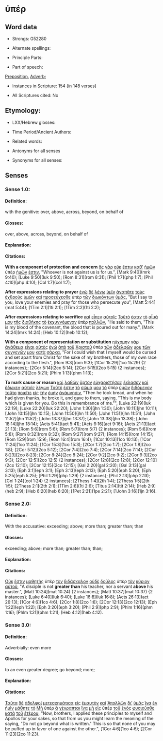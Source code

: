# ὑπέρ

<!-- Status: S2=NeedsReview -->
<!-- Lexica used for edits: BDAG, FFM, LN, A-S -->

## Word data

* Strongs: G52280

* Alternate spellings:

* Principle Parts: 

* Part of speech: 

[Preposition](http://ugg.readthedocs.io/en/latest/preposition.html), 
[Adverb](http://ugg.readthedocs.io/en/latest/adverb.html); 

* Instances in Scripture: 154 {in 148 verses}

* All Scriptures cited: No

## Etymology: 

* LXX/Hebrew glosses: 

* Time Period/Ancient Authors: 

* Related words: 

* Antonyms for all senses

* Synonyms for all senses: 

## Senses 

### Sense 1.0:

#### Definition: 

with the genitive: over, above, across, beyond, on behalf of 

#### Glosses:

over, above, across, beyond, on behalf of

#### Explanation:

#### Citations:

**With a component of protection and concern** [ὃς](../G37390/01.md) [γὰρ](../G10630/01.md) [οὐκ](../G37560/01.md) [ἔστιν](../G99999/01.md) [καθ’](../G25960/01.md) [ἡμῶν](../G14730/01.md) ὑπὲρ [ἡμῶν](../G14730/01.md) [ἐστιν](../G99999/01.md), 
"Whoever is not against us is for us.", 
[Mark 9:40](mrk 9:40);  [Luke 9:50](luk 9:50);  [Rom 8:31](rom 8:31);  [Phil 1:7](php 1:7);  [Phil 4:10](php 4:10);  [Col 1:7](col 1:7);  


**After expressions relating to prayer** [ἐγὼ](../G14730/01.md) [δὲ](../G11610/01.md) [λέγω](../G30040/01.md) [ὑμῖν](../G47710/01.md) [ἀγαπᾶτε](../G00250/01.md) [τοὺς](../G35880/01.md) [ἐχθροὺς](../G21900/01.md) [ὑμῶν](../G47710/01.md) [καὶ](../G25320/01.md) [προσεύχεσθε](../G43360/01.md) ὑπὲρ [τῶν](../G35880/01.md) [διωκόντων](../G13770/01.md) [ὑμᾶς](../G47710/01.md), 
"But I say to you, love your enemies and pray for those who persecute you", 
[Matt 5:44](mat 5:44);  [1Tim 2:1](1ti 2:1);  [1Tim 2:2](1ti 2:2);  

**After expressions relating to sacrifice** [καὶ](../G25320/01.md) [εἶπεν](../G30040/01.md) [αὐτοῖς](../G08460/01.md) [Τοῦτό](../G37780/01.md) [ἐστιν](../G99999/01.md) [τὸ](../G35880/01.md) [αἷμά](../G01290/01.md) [μου](../G14730/01.md) [τῆς](../G35880/01.md) [διαθήκης](../G12420/01.md) [τὸ](../G35880/01.md) [ἐκχυννόμενον](../G16320/01.md) ὑπὲρ [πολλῶν](../G41830/01.md), 
"He said to them, "This is my blood of the covenant, the blood that is poured out for many.", 
[Mark 14:24](mrk 14:24);  [Heb 10:12](heb 10:12);  

**With a component of representation or substitution**  [ηὐχόμην](../G21720/01.md) [γὰρ](../G10630/01.md) [ἀνάθεμα](../G03310/01.md) [εἶναι](../G99999/01.md) [αὐτὸς](../G08460/01.md) [ἐγὼ](../G14730/01.md) [ἀπὸ](../G05750/01.md) [τοῦ](../G35880/01.md) [Χριστοῦ](../G55470/01.md) ὑπὲρ [τῶν](../G35880/01.md) [ἀδελφῶν](../G00800/01.md) [μου](../G14730/01.md) [τῶν](../G35880/01.md) [συγγενῶν](../G47730/01.md) [μου](../G14730/01.md) [κατὰ](../G25960/01.md) [σάρκα](../G45610/01.md), 
"For I could wish that I myself would be cursed and set apart from Christ for the sake of my brothers, those of my own race according to the flesh.", 
[Rom 9:3](rom 9:3);  [1Cor 15:29](1co 15:29) {2 instances};;  [2Cor 5:14](2co 5:14);  [2Cor 5:15](2co 5:15) {2 instances};  [2Cor 5:21](2co 5:21);  [Phlm 1:13](phm 1:13);  


**To mark cause or reason** [καὶ](../G25320/01.md) [λαβὼν](../G29830/01.md) [ἄρτον](../G07400/01.md) [εὐχαριστήσας](../G21680/01.md) [ἔκλασεν](../G28060/01.md) [καὶ](../G25320/01.md) [ἔδωκεν](../G13250/01.md) [αὐτοῖς](../G08460/01.md) [λέγων](../G30040/01.md) [Τοῦτό](../G37780/01.md) [ἐστιν](../G99999/01.md) [τὸ](../G35880/01.md) [σῶμά](../G49830/01.md) [μου](../G14730/01.md) [τὸ](../G35880/01.md) ὑπὲρ [ὑμῶν](../G47710/01.md) [διδόμενον](../G13250/01.md) [τοῦτο](../G37780/01.md) [ποιεῖτε](../G41600/01.md) [εἰς](../G15190/01.md) [τὴν](../G35880/01.md) [ἐμὴν](../G16990/01.md) [ἀνάμνησιν](../G03640/01.md), 
"Then he took bread, and when he had given thanks, he broke it, and gave to them, saying, "This is my body which is given for you. Do this in remembrance of me."", 
[Luke 22:19](luk 22:19);  [Luke 22:20](luk 22:20);  [John 1:30](jhn 1:30);  [John 10:11](jhn 10:11);  [John 10:15](jhn 10:15);  [John 11:50](jhn 11:50);  [John 11:51](jhn 11:51);  [John 11:52](jhn 11:52);  [John 13:37](jhn 13:37);  [John 13:38](jhn 13:38);  [John 18:14](jhn 18:14);  [Acts 5:41](act 5:41);  [Acts 9:16](act 9:16);  [Acts 21:13](act 21:13);  [Rom 5:6](rom 5:6);  [Rom 5:7](rom 5:7) {2 instances};  [Rom 5:8](rom 5:8);  [Rom 8:32](rom 8:32);  [Rom 9:27](rom 9:27);  [Rom 14:15](rom 14:15);  [Rom 15:9](rom 15:9);  [Rom 16:4](rom 16:4);  [1Cor 10:13](1co 10:13);  [1Cor 11:24](1co 11:24);  [1Cor 15:3](1co 15:3);  [2Cor 1:7](2co 1:7);  [2Cor 1:8](2co 1:8);  [2Cor 5:12](2co 5:12);  [2Cor 7:4](2co 7:4);  [2Cor 7:14](2co 7:14);  [2Cor 8:23](2co 8:23);  [2Cor 8:24](2co 8:24);  [2Cor 9:2](2co 9:2);  [2Cor 9:3](2co 9:3);  [2Cor 12:5](2co 12:5) {2 instances};  [2Cor 12:8](2co 12:8);  [2Cor 12:10](2co 12:10);  [2Cor 12:15](2co 12:15);  [Gal 2:20](gal 2:20);  [Gal 3:13](gal 3:13);  [Eph 3:1](eph 3:1);  [Eph 3:13](eph 3:13);  [Eph 5:20](eph 5:20);  [Eph 5:25](eph 5:25);  [Phil 1:29](php 1:29) {2 instances};   [Phil 2:13](php 2:13);  [Col 1:24](col 1:24) {2 instances};  [2Thess 1:4](2th 1:4);  [2Thess 1:5](2th 1:5);  [2Thess 2:1](2th 2:1);  [1Tim 2:6](1ti 2:6);  [Titus 2:14](tit 2:14);  [Heb 2:9](heb 2:9);  [Heb 6:20](heb 6:20);  [1Pet 2:21](1pe 2:21);  [1John 3:16](1jn 3:16).  



### Sense 2.0:

#### Definition: 

With the accusative: exceeding; above; more than; greater than; than

#### Glosses:

exceeding; above; more than; greater than; than;

#### Explanation:

#### Citations:

[Οὐκ](../G37560/01.md) [ἔστιν](../G99999/01.md) [μαθητὴς](../G31010/01.md) ὑπὲρ [τὸν](../G35880/01.md) [διδάσκαλον](../G13200/01.md) [οὐδὲ](../G37610/01.md) [δοῦλος](../G14010/01.md) ὑπὲρ [τὸν](../G35880/01.md) [κύριον](../G29620/01.md) [αὐτοῦ](../G08460/01.md), 
"A disciple is not **greater than** his teacher, nor a servant **above** his master.", 
[Matt 10:24](mat 10:24) {2 instances};  [Matt 10:37](mat 10:37) {2 instances};  [Luke 6:40](luk 6:40);  [Luke 16:8](luk 16:8);  [Acts 26:13](act 26:13);  [1Cor 4:6](1co 4:6);  [2Cor 1:8](2co 1:8);  [2Cor 12:13](2co 12:13);  [Eph 1:22](eph 1:22);  [Eph 3:20](eph 3:20);  [Phil 2:9](php 2:9);  [Phlm 1:16](phm 1:16);  [Phlm 1:21](phm 1:21);  [Heb 4:12](heb 4:12).  



### Sense 3.0:

#### Definition: 

Adverbially: even more

#### Glosses:

to an even greater degree; go beyond; more;

#### Explanation:

#### Citations:

[Ταῦτα](../G37780/01.md) [δέ](../G11610/01.md) [ἀδελφοί](../G00800/01.md) [μετεσχημάτισα](../G33450/01.md) [εἰς](../G15190/01.md) [ἐμαυτὸν](../G16830/01.md) [καὶ](../G25320/01.md) [Ἀπολλῶν](../G06250/01.md) [δι’](../G12230/01.md) [ὑμᾶς](../G47710/01.md) [ἵνα](../G24430/01.md) [ἐν](../G17220/01.md) [ἡμῖν](../G14730/01.md) [μάθητε](../G31290/01.md) [τό](../G35880/01.md) [Μὴ](../G33610/01.md) ὑπὲρ [ἃ](../G37390/01.md) [γέγραπται](../G11250/01.md) [ἵνα](../G24430/01.md) [μὴ](../G33610/01.md) [εἷς](../G15200/01.md) ὑπὲρ [τοῦ](../G35880/01.md) [ἑνὸς](../G15200/01.md) [φυσιοῦσθε](../G54480/01.md) [κατὰ](../G25960/01.md) [τοῦ](../G35880/01.md) [ἑτέρου](../G20870/01.md), 
"Now, brothers, I applied these principles to myself and Apollos for your sakes, so that from us you might learn the meaning of the saying, "Do not go beyond what is written." This is so that none of you may be puffed up in favor of one against the other.", 
[1Cor 4:6](1co 4:6);  [2Cor 11:23](2co 11:23).  


